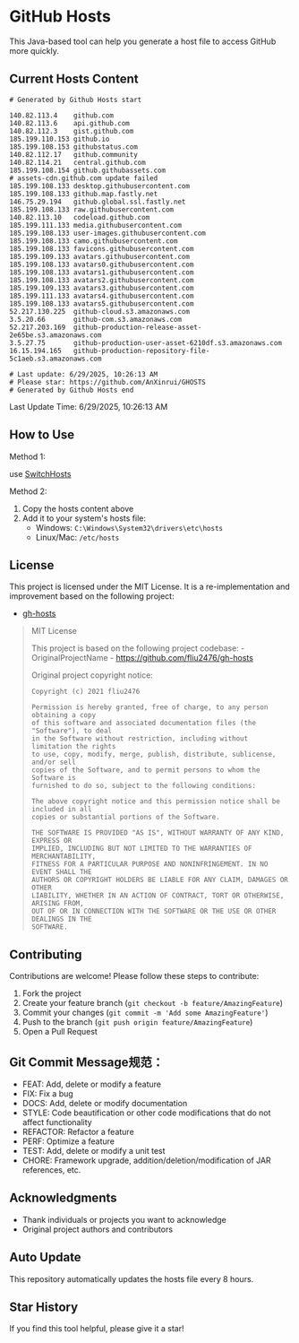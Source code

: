 # GitHub Hosts

This Java-based tool can help you generate a host file to access GitHub more quickly.

## Current Hosts Content

```hosts
# Generated by Github Hosts start  

140.82.113.4    github.com
140.82.113.6    api.github.com
140.82.112.3    gist.github.com
185.199.110.153 github.io
185.199.108.153 githubstatus.com
140.82.112.17   github.community
140.82.114.21   central.github.com
185.199.108.154 github.githubassets.com
# assets-cdn.github.com update failed
185.199.108.133 desktop.githubusercontent.com
185.199.108.133 github.map.fastly.net
146.75.29.194   github.global.ssl.fastly.net
185.199.108.133 raw.githubusercontent.com
140.82.113.10   codeload.github.com
185.199.111.133 media.githubusercontent.com
185.199.108.133 user-images.githubusercontent.com
185.199.108.133 camo.githubusercontent.com
185.199.108.133 favicons.githubusercontent.com
185.199.109.133 avatars.githubusercontent.com
185.199.108.133 avatars0.githubusercontent.com
185.199.108.133 avatars1.githubusercontent.com
185.199.108.133 avatars2.githubusercontent.com
185.199.109.133 avatars3.githubusercontent.com
185.199.111.133 avatars4.githubusercontent.com
185.199.108.133 avatars5.githubusercontent.com
52.217.130.225  github-cloud.s3.amazonaws.com
3.5.20.66       github-com.s3.amazonaws.com
52.217.203.169  github-production-release-asset-2e65be.s3.amazonaws.com
3.5.27.75       github-production-user-asset-6210df.s3.amazonaws.com
16.15.194.165   github-production-repository-file-5c1aeb.s3.amazonaws.com

# Last update: 6/29/2025, 10:26:13 AM
# Please star: https://github.com/AnXinrui/GHOSTS
# Generated by Github Hosts end
```

Last Update Time: 6/29/2025, 10:26:13 AM

## How to Use

Method 1:

use [SwitchHosts](https://github.com/oldj/SwitchHosts)

Method 2:
1. Copy the hosts content above
2. Add it to your system's hosts file:
   - Windows: `C:\Windows\System32\drivers\etc\hosts`
   - Linux/Mac: `/etc/hosts`

## License
This project is licensed under the MIT License. It is a re-implementation and improvement based on the following project:
- [gh-hosts](https://github.com/fliu2476/gh-hosts)

> MIT License 
>
> This project is based on the following project codebase: -OriginalProjectName - https://github.com/fliu2476/gh-hosts
>
> Original project copyright notice:
>
> ```
> Copyright (c) 2021 fliu2476
> 
> Permission is hereby granted, free of charge, to any person obtaining a copy
> of this software and associated documentation files (the "Software"), to deal
> in the Software without restriction, including without limitation the rights
> to use, copy, modify, merge, publish, distribute, sublicense, and/or sell
> copies of the Software, and to permit persons to whom the Software is
> furnished to do so, subject to the following conditions:
> 
> The above copyright notice and this permission notice shall be included in all
> copies or substantial portions of the Software.
> 
> THE SOFTWARE IS PROVIDED "AS IS", WITHOUT WARRANTY OF ANY KIND, EXPRESS OR
> IMPLIED, INCLUDING BUT NOT LIMITED TO THE WARRANTIES OF MERCHANTABILITY,
> FITNESS FOR A PARTICULAR PURPOSE AND NONINFRINGEMENT. IN NO EVENT SHALL THE
> AUTHORS OR COPYRIGHT HOLDERS BE LIABLE FOR ANY CLAIM, DAMAGES OR OTHER
> LIABILITY, WHETHER IN AN ACTION OF CONTRACT, TORT OR OTHERWISE, ARISING FROM,
> OUT OF OR IN CONNECTION WITH THE SOFTWARE OR THE USE OR OTHER DEALINGS IN THE
> SOFTWARE.
> ```

## Contributing

Contributions are welcome! Please follow these steps to contribute:

1. Fork the project
2. Create your feature branch (`git checkout -b feature/AmazingFeature`)
3. Commit your changes (`git commit -m 'Add some AmazingFeature'`)
4. Push to the branch (`git push origin feature/AmazingFeature`)
5. Open a Pull Request

## Git Commit Message规范：

- FEAT: Add, delete or modify a feature
- FIX: Fix a bug
- DOCS: Add, delete or modify documentation
- STYLE: Code beautification or other code modifications that do not affect functionality
- REFACTOR: Refactor a feature
- PERF: Optimize a feature
- TEST: Add, delete or modify a unit test
- CHORE: Framework upgrade, addition/deletion/modification of JAR references, etc.

## Acknowledgments

- Thank individuals or projects you want to acknowledge
- Original project authors and contributors

## Auto Update

This repository automatically updates the hosts file every 8 hours.

## Star History

If you find this tool helpful, please give it a star!

